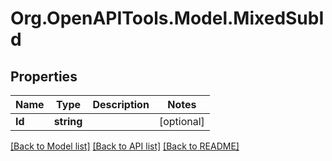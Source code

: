 # Org.OpenAPITools.Model.MixedSubId

## Properties

Name | Type | Description | Notes
------------ | ------------- | ------------- | -------------
**Id** | **string** |  | [optional] 

[[Back to Model list]](../../README.md#documentation-for-models) [[Back to API list]](../../README.md#documentation-for-api-endpoints) [[Back to README]](../../README.md)

